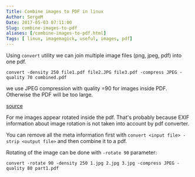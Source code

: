 ```yaml
---
Title: Combine images to PDF in linux
Author: SergeM
Date: 2017-05-03 07:11:00
Slug: combine-images-to-pdf
aliases: [/combine-images-to-pdf.html]
Tags: [ linux, imagemagick, useful, images, pdf]
---
```





Using `convert` utility we can join multiple image files (png, jpeg, pdf) into one pdf.

    convert -density 250 file1.pdf file2.JPG file3.pdf -compress JPEG -quality 70 combined.pdf

we use JPEG compression with quality =90 for images inside PDF. Otherwise the PDF will be too large.


[source](http://stackoverflow.com/questions/23160191/compressing-text-heavy-pdfs-without-ghostscript-and-only-imagemagik-causes-blurr)


For me images appear rotated inside the pdf. That's probably because EXIF information about image rotation 
is not taken into account by pdf converter.

You can remove all the meta information first with `convert <input file> -strip <output file>` and then combine it to a pdf.

Rotating of the image can be done with `-rotate 90` parameter:

    convert -rotate 90 -density 250 1.jpg 2.jpg 3.jpg -compress JPEG -quality 80 part1.pdf
